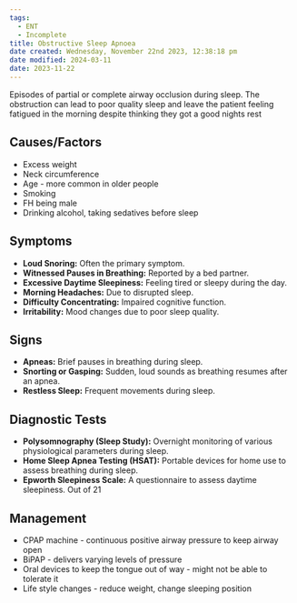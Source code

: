 ```yaml
---
tags:
  - ENT
  - Incomplete
title: Obstructive Sleep Apnoea
date created: Wednesday, November 22nd 2023, 12:38:18 pm
date modified: 2024-03-11
date: 2023-11-22
---
```

Episodes of partial or complete airway occlusion during sleep. The obstruction can lead to poor quality sleep and leave the patient feeling fatigued in the morning despite thinking they got a good nights rest

## Causes/Factors

- Excess weight
- Neck circumference 
- Age - more common in older people
- Smoking
- FH being male
- Drinking alcohol, taking sedatives before sleep

## Symptoms

- **Loud Snoring:** Often the primary symptom.
- **Witnessed Pauses in Breathing:** Reported by a bed partner.
- **Excessive Daytime Sleepiness:** Feeling tired or sleepy during the day.
- **Morning Headaches:** Due to disrupted sleep.
- **Difficulty Concentrating:** Impaired cognitive function.
- **Irritability:** Mood changes due to poor sleep quality.

## Signs

- **Apneas:** Brief pauses in breathing during sleep.
- **Snorting or Gasping:** Sudden, loud sounds as breathing resumes after an apnea.
- **Restless Sleep:** Frequent movements during sleep.

## Diagnostic Tests

- **Polysomnography (Sleep Study):** Overnight monitoring of various physiological parameters during sleep.
- **Home Sleep Apnea Testing (HSAT):** Portable devices for home use to assess breathing during sleep.
- **Epworth Sleepiness Scale:** A questionnaire to assess daytime sleepiness. Out of 21

## Management

- CPAP machine - continuous positive airway pressure to keep airway open
- BiPAP - delivers varying levels of pressure 
- Oral devices to keep the tongue out of way - might not be able to tolerate it
- Life style changes - reduce weight, change sleeping position

